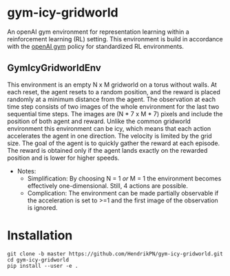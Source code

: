 # gym-icy-gridworld

An openAI gym environment for representation learning within a reinforcement learning (RL) setting.
This environment is build in accordance with the [openAI gym](https://github.com/openai/gym/blob/master/docs/creating-environments.md#how-to-create-new-environments-for-gym)
policy for standardized RL environments.

## GymIcyGridworldEnv

This environment is an empty N x M gridworld on a torus without walls. 
At each reset, the agent resets to a random position, and the reward is placed randomly at a minimum distance from the agent.
The observation at each time step consists of two images of the whole environment for the last two sequential time steps.
The images are (N * 7 x M * 7) pixels and include the position of both agent and reward.
Unlike the common gridworld environment this environment can be icy, which means that each action accelerates the agent in one direction. The velocity is limited by the grid size.
The goal of the agent is to quickly gather the reward at each episode. The reward is obtained only if the agent lands exactly on the rewarded position and is lower for higher speeds.

* Notes: 
    * Simplification: By choosing N = 1 *or* M = 1 the environment becomes effectively one-dimensional. Still, 4 actions are possible.
    * Complication: The environment can be made partially observable if the acceleration is set to >=1 and the first image of the observation is ignored.

# Installation

```
git clone -b master https://github.com/HendrikPN/gym-icy-gridworld.git
cd gym-icy-gridworld
pip install --user -e .
``` 
